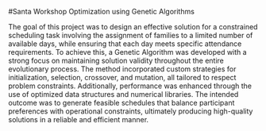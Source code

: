 #Santa Workshop Optimization using Genetic Algorithms

The goal of this project was to design an effective solution for a constrained scheduling task involving the assignment of families to a limited number 
of available days, while ensuring that each day meets specific attendance requirements. To achieve this, a Genetic Algorithm was developed with a strong 
focus on maintaining solution validity throughout the entire evolutionary process. The method incorporated custom strategies for initialization, selection,
crossover, and mutation, all tailored to respect problem constraints. Additionally, performance was enhanced through the use of optimized data structures 
and numerical libraries. The intended outcome was to generate feasible schedules that balance participant preferences with operational constraints, ultimately 
producing high-quality solutions in a reliable and efficient manner.
